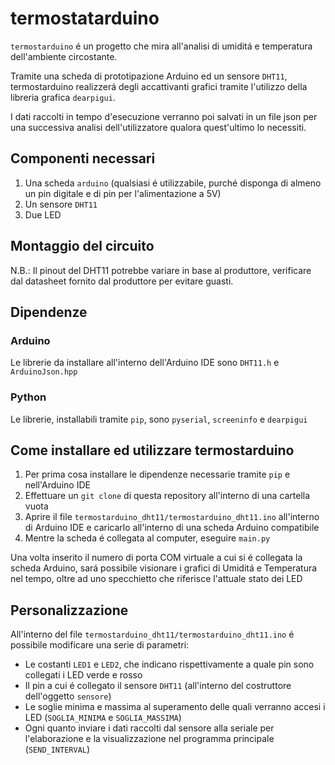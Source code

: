 # termostatarduino

``termostarduino`` é un progetto che mira all'analisi di umiditá e temperatura dell'ambiente circostante.

Tramite una scheda di prototipazione Arduino ed un sensore `DHT11`, termostarduino realizzerá
degli accattivanti grafici tramite l'utilizzo della libreria grafica `dearpigui`.

I dati raccolti in tempo d'esecuzione verranno poi salvati in un file json per una successiva analisi dell'utilizzatore qualora quest'ultimo lo necessiti.

## Componenti necessari

1. Una scheda `arduino` (qualsiasi é utilizzabile, purché disponga di almeno un pin digitale e di pin per l'alimentazione a 5V)
2. Un sensore `DHT11`
3. Due LED

## Montaggio del circuito

N.B.: Il pinout del DHT11 potrebbe variare in base al produttore, verificare dal datasheet fornito dal produttore per evitare guasti.

## Dipendenze

### Arduino
Le librerie da installare all'interno dell'Arduino IDE sono `DHT11.h` e `ArduinoJson.hpp`

### Python
Le librerie, installabili tramite `pip`, sono `pyserial`, `screeninfo` e `dearpigui`


## Come installare ed utilizzare termostarduino

1. Per prima cosa installare le dipendenze necessarie tramite `pip` e nell'Arduino IDE
2. Effettuare un `git clone` di questa repository all'interno di una cartella vuota
3. Aprire il file `termostarduino_dht11/termostarduino_dht11.ino` all'interno di Arduino IDE e caricarlo all'interno di una scheda Arduino compatibile
4. Mentre la scheda é collegata al computer, eseguire `main.py`

Una volta inserito il numero di porta COM virtuale a cui si é collegata la scheda Arduino, sará possibile visionare i grafici di Umiditá e Temperatura nel tempo, oltre ad uno specchietto che riferisce l'attuale stato dei LED

## Personalizzazione

All'interno del file `termostarduino_dht11/termostarduino_dht11.ino` é possibile modificare una serie di parametri:

- Le costanti `LED1` e `LED2`, che indicano rispettivamente a quale pin sono collegati i LED verde e rosso
- Il pin a cui é collegato il sensore `DHT11` (all'interno del costruttore dell'oggetto `sensore`)
- Le soglie minima e massima al superamento delle quali verranno accesi i LED (`SOGLIA_MINIMA` e `SOGLIA_MASSIMA`)
- Ogni quanto inviare i dati raccolti dal sensore alla seriale per l'elaborazione e la visualizzazione nel programma principale (`SEND_INTERVAL`)
